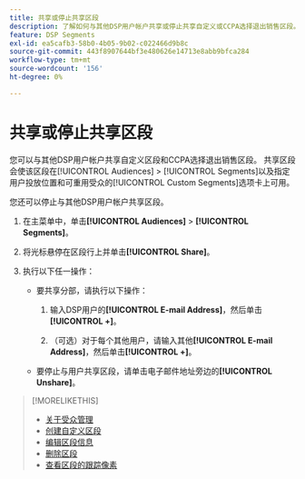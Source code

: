 ```yaml
---
title: 共享或停止共享区段
description: 了解如何与其他DSP用户帐户共享或停止共享自定义或CCPA选择退出销售区段。
feature: DSP Segments
exl-id: ea5cafb3-58b0-4b05-9b02-c022466d9b8c
source-git-commit: 443f8907644bf3e480626e14713e8abb9bfca284
workflow-type: tm+mt
source-wordcount: '156'
ht-degree: 0%

---
```


# 共享或停止共享区段

您可以与其他DSP用户帐户共享自定义区段和CCPA选择退出销售区段。 共享区段会使该区段在[!UICONTROL Audiences] > [!UICONTROL Segments]以及指定用户投放位置和可重用受众的[!UICONTROL Custom Segments]选项卡上可用。

您还可以停止与其他DSP用户帐户共享区段。

1. 在主菜单中，单击&#x200B;**[!UICONTROL Audiences]** > **[!UICONTROL Segments]**。

1. 将光标悬停在区段行上并单击&#x200B;**[!UICONTROL Share]**。

1. 执行以下任一操作：

   * 要共享分部，请执行以下操作：

      1. 输入DSP用户的&#x200B;**[!UICONTROL E-mail Address]**，然后单击&#x200B;**[!UICONTROL +]**。

      1. （可选）对于每个其他用户，请输入其他&#x200B;**[!UICONTROL E-mail Address]**，然后单击&#x200B;**[!UICONTROL +]**。

   * 要停止与用户共享区段，请单击电子邮件地址旁边的&#x200B;**[!UICONTROL Unshare]**。

>[!MORELIKETHIS]
>
>* [关于受众管理](audience-about.md)
>* [创建自定义区段](custom-segment-create.md)
>* [编辑区段信息](segment-edit.md)
>* [删除区段](segment-delete.md)
>* [查看区段的跟踪像素](segment-view-pixels.md)
